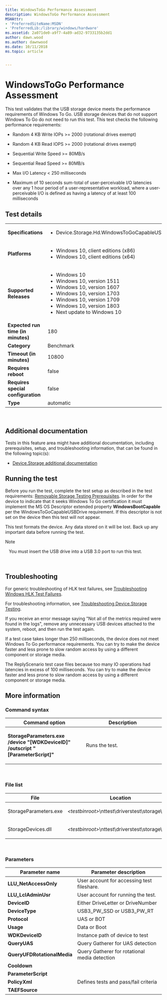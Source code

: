 ```yaml
---
title: WindowsToGo Performance Assessment
description: WindowsToGo Performance Assessment
MSHAttr:
- 'PreferredSiteName:MSDN'
- 'PreferredLib:/library/windows/hardware'
ms.assetid: 2a071de0-a9f7-4a89-ad32-9733135b2dd1
author: dawn.wood
ms.author: dawnwood
ms.date: 10/11/2018
ms.topic: article


---
```


# <span id="p_hlk_test.fd5144bd-09d5-4c7d-9e55-8036f57ae902"></span>WindowsToGo Performance Assessment


This test validates that the USB storage device meets the performance requirements of Windows To Go. USB storage devices that do not support Windows To Go do not need to run this test. This test checks the following performance requirements:

-   Random 4 KB Write IOPs &gt;= 2000 (rotational drives exempt)

-   Random 4 KB Read IOPS &gt;= 2000 (rotational drives exempt)

-   Sequential Write Speed &gt;= 80MB/s

-   Sequential Read Speed &gt;= 80MB/s

-   Max I/O Latency &lt; 250 milliseconds

-   Maximum of 10 seconds sum-total of user-perceivable I/O latencies over any 1 hour period of a user-representative workload, where a user-perceivable I/O is defined as having a latency of at least 100 milliseconds

## Test details
|||
|---|---|
| **Specifications**  | <ul><li>Device.Storage.Hd.WindowsToGoCapableUSBDrive.WindowsToGoCapableUSBDrive</li></ul> |  
| **Platforms**   | <ul><li>Windows 10, client editions (x86)</li><li>Windows 10, client editions (x64)</li></ul> |
| **Supported Releases** | <ul><li>Windows 10</li><li>Windows 10, version 1511</li><li>Windows 10, version 1607</li><li>Windows 10, version 1703</li><li>Windows 10, version 1709</li><li>Windows 10, version 1803</li><li>Next update to Windows 10</li></ul> |
|**Expected run time (in minutes)**| 180 |
|**Category**| Benchmark |
|**Timeout (in minutes)**| 10800 |
|**Requires reboot**| false |
|**Requires special configuration**| false |
|**Type**| automatic |

 

## <span id="Additional_documentation"></span><span id="additional_documentation"></span><span id="ADDITIONAL_DOCUMENTATION"></span>Additional documentation


Tests in this feature area might have additional documentation, including prerequisites, setup, and troubleshooting information, that can be found in the following topic(s):

-   [Device.Storage additional documentation](device-storage-additional-documentation.md)

## <span id="Running_the_test"></span><span id="running_the_test"></span><span id="RUNNING_THE_TEST"></span>Running the test


Before you run the test, complete the test setup as described in the test requirements: [Removable Storage Testing Prerequisites](removable-storage-testing-prerequisites.md). In order for the device to indicate that it seeks Windows To Go certification it must implement the MS OS Descriptor extended property **WindowsBootCapable** per the WindowsToGoCapableUSBDrive requirement. If this descriptor is not set on the device then this test will not appear.

This test formats the device. Any data stored on it will be lost. Back up any important data before running the test.

>[!NOTE]
>  
You must insert the USB drive into a USB 3.0 port to run this test.

 

## <span id="Troubleshooting"></span><span id="troubleshooting"></span><span id="TROUBLESHOOTING"></span>Troubleshooting


For generic troubleshooting of HLK test failures, see [Troubleshooting Windows HLK Test Failures](..\user\troubleshooting-windows-hlk-test-failures.md).

For troubleshooting information, see [Troubleshooting Device.Storage Testing](troubleshooting-devicestorage-testing.md).

If you receive an error message saying "Not all of the metrics required were found in the logs", remove any unnecessary USB devices attached to the system, reboot, and then run the test again.

If a test case takes longer than 250 milliseconds, the device does not meet Windows To Go performance requirements. You can try to make the device faster and less prone to slow random access by using a different component or storage media.

The ReplyScenario test case files because too many IO operations had latencies in excess of 100 milliseconds. You can try to make the device faster and less prone to slow random access by using a different component or storage media.

## <span id="More_information"></span><span id="more_information"></span><span id="MORE_INFORMATION"></span>More information


### <span id="Command_syntax"></span><span id="command_syntax"></span><span id="COMMAND_SYNTAX"></span>Command syntax

<table>
<colgroup>
<col width="50%" />
<col width="50%" />
</colgroup>
<thead>
<tr class="header">
<th>Command option</th>
<th>Description</th>
</tr>
</thead>
<tbody>
<tr class="odd">
<td><p><strong>StorageParameters.exe /device "[WDKDeviceID]" /outscript "[ParameterScript]"</strong></p></td>
<td><p>Runs the test.</p></td>
</tr>
</tbody>
</table>

 

### <span id="File_list"></span><span id="file_list"></span><span id="FILE_LIST"></span>File list

<table>
<colgroup>
<col width="50%" />
<col width="50%" />
</colgroup>
<thead>
<tr class="header">
<th>File</th>
<th>Location</th>
</tr>
</thead>
<tbody>
<tr class="odd">
<td><p>StorageParameters.exe</p></td>
<td><p><em>&lt;testbinroot&gt;</em>\nttest\driverstest\storage\wdk\</p></td>
</tr>
<tr class="even">
<td><p>StorageDevices.dll</p></td>
<td><p><em>&lt;testbinroot&gt;</em>\nttest\driverstest\storage\wdk\</p></td>
</tr>
</tbody>
</table>

 

### <span id="Parameters"></span><span id="parameters"></span><span id="PARAMETERS"></span>Parameters

| Parameter name              | Parameter description                         |
|-----------------------------|-----------------------------------------------|
| **LLU\_NetAccessOnly**      | User account for accessing test fileshare.    |
| **LLU\_LclAdminUsr**        | User account for running the test.            |
| **DeviceID**                | Either DriveLetter or DriveNumber             |
| **DeviceType**              | USB3\_PW\_SSD or USB3\_PW\_RT                 |
| **Protocol**                | UAS or BOT                                    |
| **Usage**                   | Data or Boot                                  |
| **WDKDeviceID**             | Instance path of device to test               |
| **QueryUAS**                | Query Gatherer for UAS detection              |
| **QueryUFDRotationalMedia** | Query Gatherer for rotational media detection |
| **Cooldown**                |                                               |
| **ParameterScript**         |                                               |
| **PolicyXml**               | Defines tests and pass/fail criteria          |
| **TAEFSource**              |                                               |

 

 

 






